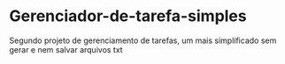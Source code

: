# Gerenciador-de-tarefa-simples
 Segundo projeto de gerenciamento de tarefas, um mais simplificado sem gerar e nem salvar arquivos txt
